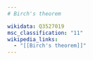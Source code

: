 ```yaml
---
# Birch's theorem

wikidata: Q3527019
msc_classification: "11"
wikipedia_links:
  - "[[Birch's theorem]]"
---
```

